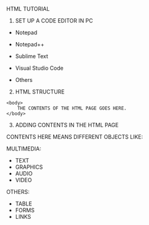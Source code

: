 HTML TUTORIAL

1. SET UP A CODE EDITOR IN PC

- Notepad
- Notepad++
- Sublime Text
- Visual Studio Code

- Others


2. HTML STRUCTURE

<!DOCTYPE html>
<html>
    <head>
        <title>
            MY HTML PAGE
        </title>
    </head>

    <body>
        THE CONTENTS OF THE HTML PAGE GOES HERE.
    </body>

</html>


3. ADDING CONTENTS IN THE HTML PAGE

CONTENTS HERE MEANS DIFFERENT OBJECTS LIKE:

MULTIMEDIA:
- TEXT
- GRAPHICS
- AUDIO
- VIDEO

OTHERS:
- TABLE
- FORMS
- LINKS